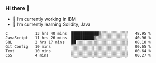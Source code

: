 ### Hi there 👋

<!--
**mathcodeman/mathcodeman** is a ✨ _special_ ✨ repository because its `README.md` (this file) appears on your GitHub profile.

Here are some ideas to get you started:

- 🔭 I’m currently working on ...
- 🌱 I’m currently learning ...
- 👯 I’m looking to collaborate on ...
- 🤔 I’m looking for help with ...
- 💬 Ask me about ...
- 📫 How to reach me: ...
- 😄 Pronouns: ...
- ⚡ Fun fact: ...
-->

- 🔭 I’m currently working in IBM
- 🌱 I’m currently learning Solidity, Java

<!--START_SECTION:waka-->

```text
C            13 hrs 40 mins  ████████████▒░░░░░░░░░░░░   48.95 %
JavaScript   11 hrs 26 mins  ██████████▒░░░░░░░░░░░░░░   40.96 %
SQL          2 hrs 17 mins   ██░░░░░░░░░░░░░░░░░░░░░░░   08.18 %
Git Config   10 mins         ░░░░░░░░░░░░░░░░░░░░░░░░░   00.65 %
Text         10 mins         ░░░░░░░░░░░░░░░░░░░░░░░░░   00.64 %
CSS          4 mins          ░░░░░░░░░░░░░░░░░░░░░░░░░   00.27 %
```

<!--END_SECTION:waka-->
